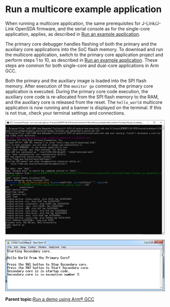 # Run a multicore example application

When running a multicore application, the same prerequisites for J-Link/J-Link OpenSDA firmware, and the serial console as for the single-core application, applies, as described in [Run an example application](run_an_example_application.md).

The primary core debugger handles flashing of both the primary and the auxiliary core applications into the SoC flash memory. To download and run the multicore application, switch to the primary core application project and perform steps 1 to 10, as described in [Run an example application](run_an_example_application.md). These steps are common for both single-core and dual-core applications in Arm GCC.

Both the primary and the auxiliary image is loaded into the SPI flash memory. After execution of the `monitor go` command, the primary core application is executed. During the primary core code execution, the auxiliary core code is re-allocated from the SPI flash memory to the RAM, and the auxiliary core is released from the reset. The `hello_world` multicore application is now running and a banner is displayed on the terminal. If this is not true, check your terminal settings and connections.

![](../images/armgcc_loading_and_running_multicore_example.png "Loading and running the multicore example")

![](../images/armgcc_hello_world_from_primary_core_message.png "Hello World from primary core message")

**Parent topic:**[Run a demo using Arm® GCC](../topics/run_a_demo_using_arm_gcc.md)

